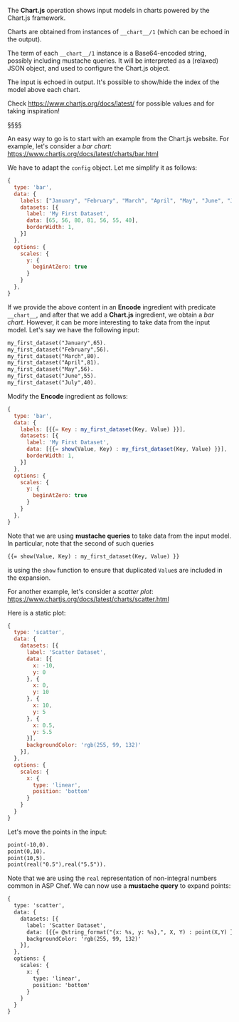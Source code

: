 The **Chart.js** operation shows input models in charts powered by the Chart.js framework.

Charts are obtained from instances of `__chart__/1` (which can be echoed in the output).

The term of each `__chart__/1` instance is a Base64-encoded string, possibly including mustache queries.
It will be interpreted as a (relaxed) JSON object, and used to configure the Chart.js object.

The input is echoed in output.
It's possible to show/hide the index of the model above each chart.

Check https://www.chartjs.org/docs/latest/ for possible values and for taking inspiration!

§§§§

An easy way to go is to start with an example from the Chart.js website.
For example, let's consider a *bar chart*:
https://www.chartjs.org/docs/latest/charts/bar.html

We have to adapt the `config` object.
Let me simplify it as follows:
```javascript
{
  type: 'bar',
  data: {
    labels: ["January", "February", "March", "April", "May", "June", "July"],
    datasets: [{
      label: 'My First Dataset',
      data: [65, 56, 80, 81, 56, 55, 40],
      borderWidth: 1,
    }]
  },
  options: {
    scales: {
      y: {
        beginAtZero: true
      }
    }
  },
}
```

If we provide the above content in an **Encode** ingredient with predicate `__chart__`, and after that we add a **Chart.js** ingredient, we obtain a *bar chart*.
However, it can be more interesting to take data from the input model.
Let's say we have the following input:
```asp
my_first_dataset("January",65).
my_first_dataset("February",56).
my_first_dataset("March",80).
my_first_dataset("April",81).
my_first_dataset("May",56).
my_first_dataset("June",55).
my_first_dataset("July",40).
```

Modify the **Encode** ingredient as follows: 
```javascript
{
  type: 'bar',
  data: {
    labels: [{{= Key : my_first_dataset(Key, Value) }}],
    datasets: [{
      label: 'My First Dataset',
      data: [{{= show(Value, Key) : my_first_dataset(Key, Value) }}],
      borderWidth: 1,
    }]
  },
  options: {
    scales: {
      y: {
        beginAtZero: true
      }
    }
  },
}
```

Note that we are using **mustache queries** to take data from the input model.
In particular, note that the second of such queries
```asp
{{= show(Value, Key) : my_first_dataset(Key, Value) }}
```
is using the `show` function to ensure that duplicated `Value`s are included in the expansion.


For another example, let's consider a *scatter plot*:
https://www.chartjs.org/docs/latest/charts/scatter.html

Here is a static plot:
```javascript
{
  type: 'scatter',
  data: {
    datasets: [{
      label: 'Scatter Dataset',
      data: [{
        x: -10,
        y: 0
      }, {
        x: 0,
        y: 10
      }, {
        x: 10,
        y: 5
      }, {
        x: 0.5,
        y: 5.5
      }],
      backgroundColor: 'rgb(255, 99, 132)'
    }],
  },
  options: {
    scales: {
      x: {
        type: 'linear',
        position: 'bottom'
      }
    }
  }
}
```

Let's move the points in the input:
```asp
point(-10,0).
point(0,10).
point(10,5).
point(real("0.5"),real("5.5")).
```
Note that we are using the `real` representation of non-integral numbers common in ASP Chef.
We can now use a **mustache query** to expand points: 
```asp
{
  type: 'scatter',
  data: {
    datasets: [{
      label: 'Scatter Dataset',
      data: [{{= @string_format("{x: %s, y: %s},", X, Y) : point(X,Y) }}],
      backgroundColor: 'rgb(255, 99, 132)'
    }],
  },
  options: {
    scales: {
      x: {
        type: 'linear',
        position: 'bottom'
      }
    }
  }
}
```